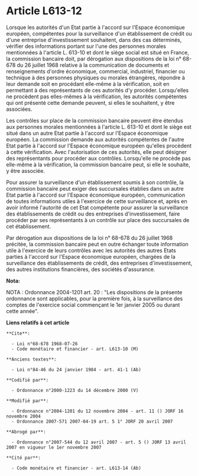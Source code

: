 # Article L613-12

Lorsque les autorités d'un Etat partie à l'accord sur l'Espace économique européen, compétentes pour la surveillance d'un
établissement de crédit ou d'une entreprise d'investissement souhaitent, dans des cas déterminés, vérifier des informations
portant sur l'une des personnes morales mentionnées à l'article L. 613-10 et dont le siège social est situé en France, la
commission bancaire doit, par dérogation aux dispositions de la loi n° 68-678 du 26 juillet 1968 relative à la communication
de documents et renseignements d'ordre économique, commercial, industriel, financier ou technique à des personnes physiques
ou morales étrangères, répondre à leur demande soit en procédant elle-même à la vérification, soit en permettant à des
représentants de ces autorités d'y procéder. Lorsqu'elles ne procèdent pas elles-mêmes à la vérification, les autorités
compétentes qui ont présenté cette demande peuvent, si elles le souhaitent, y être associées.

Les contrôles sur place de la commission bancaire peuvent être étendus aux personnes morales mentionnées à l'article L.
613-10 et dont le siège est situé dans un autre Etat partie à l'accord sur l'Espace économique européen. La commission
demande aux autorités compétentes de l'autre Etat partie à l'accord sur l'Espace économique européen qu'elles procèdent à
cette vérification. Avec l'autorisation de ces autorités, elle peut désigner des représentants pour procéder aux contrôles.
Lorsqu'elle ne procède pas elle-même à la vérification, la commission bancaire peut, si elle le souhaite, y être associée.

Pour assurer la surveillance d'un établissement soumis à son contrôle, la commission bancaire peut exiger des succursales
établies dans un autre Etat partie à l'accord sur l'Espace économique européen, communication de toutes informations utiles à
l'exercice de cette surveillance et, après en avoir informé l'autorité de cet Etat compétente pour assurer la surveillance
des établissements de crédit ou des entreprises d'investissement, faire procéder par ses représentants à un contrôle sur
place des succursales de cet établissement.

Par dérogation aux dispositions de la loi n° 68-678 du 26 juillet 1968 précitée, la commission bancaire peut en outre
échanger toute information utile à l'exercice de leurs contrôles avec les autorités des autres Etats parties à l'accord sur
l'Espace économique européen, chargées de la surveillance des établissements de crédit, des entreprises d'investissement, des
autres institutions financières, des sociétés d'assurance.

**Nota:**

NOTA : Ordonnance 2004-1201 art. 20 : "Les dispositions de la présente ordonnance sont applicables, pour la première fois, à
la surveillance des comptes de l'exercice social commençant le 1er janvier 2005 ou durant cette année".

**Liens relatifs à cet article**

	**Cite**:

	  - Loi n°68-678 1968-07-26
	  - Code monétaire et financier - art. L613-10 (M)

	**Anciens textes**:

	  - Loi n°84-46 du 24 janvier 1984 - art. 41-1 (Ab)

	**Codifié par**:

	  - Ordonnance n°2000-1223 du 14 décembre 2000 (V)

	**Modifié par**:

	  - Ordonnance n°2004-1201 du 12 novembre 2004 - art. 11 () JORF 16 novembre 2004
	  - Ordonnance 2007-571 2007-04-19 art. 5 1° JORF 20 avril 2007

	**Abrogé par**:

	  - Ordonnance n°2007-544 du 12 avril 2007 - art. 5 () JORF 13 avril 2007 en vigueur le 1er novembre 2007

	**Cité par**:

	  - Code monétaire et financier - art. L613-14 (Ab)
